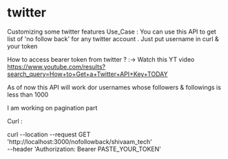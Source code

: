 # twitter
Customizing some twitter features
Use_Case : You can use this API to get list of 'no follow back' for any twitter account . Just put username in curl & your token 

How to access bearer token from twitter ? :-> Watch this YT video https://www.youtube.com/results?search_query=How+to+Get+a+Twitter+API+Key+TODAY 

As of now this API will work dor usernames whose followers & followings is less than 1000

I am working on pagination part 


Curl : 

curl --location --request GET 'http://localhost:3000/nofollowback/shivaam_tech' \
--header 'Authorization: Bearer PASTE_YOUR_TOKEN'
